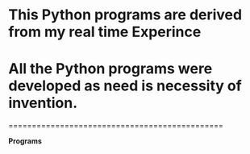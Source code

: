 # This Python programs are derived from my real time Experince 
# All the Python programs were developed as need is necessity of invention. 

==============================================

**Programs**  
